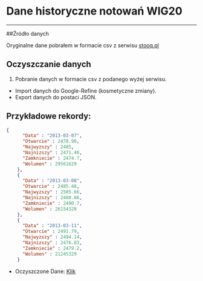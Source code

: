 # Dane historyczne notowań WIG20
------------------------------
##Źródło danych

Oryginalne dane pobrałem w formacie csv z serwisu [stooq.pl](http://stooq.pl/q/d/?s=wig20&c=0)

## Oczyszczanie danych
1. Pobranie danych w formacie csv z podanego wyżej serwisu.
* Import danych do Google-Refine (kosmetyczne zmiany).
* Export danych do postaci JSON.

## Przykładowe rekordy:
```json
{
      "Data" : "2013-03-07",
      "Otwarcie" : 2478.96,
      "Najwyzszy" : 2485,
      "Najnizszy" : 2471.46,
      "Zamkniecie" : 2474.7,
      "Wolumen" : 29561629
    },
    {
      "Data" : "2013-03-08",
      "Otwarcie" : 2485.48,
      "Najwyzszy" : 2505.66,
      "Najnizszy" : 2480.86,
      "Zamkniecie" : 2490.7,
      "Wolumen" : 26154320
    },
    {
      "Data" : "2013-03-11",
      "Otwarcie" : 2491.79,
      "Najwyzszy" : 2494.14,
      "Najnizszy" : 2476.03,
      "Zamkniecie" : 2479.2,
      "Wolumen" : 21245329
    }
```
* Oczyszczone Dane:
[Klik](/data/json/pslaski_WIG20.json)


